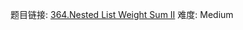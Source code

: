 题目链接: [364.Nested List Weight Sum II][1]
难度: Medium

[1]: https://leetcode.com/problems/nested-list-weight-sum-ii
